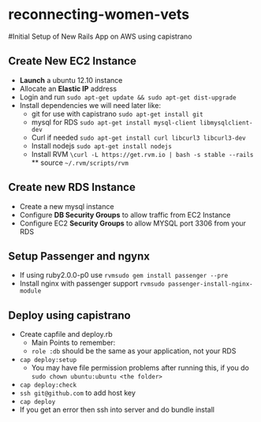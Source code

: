 reconnecting-women-vets
=======================

#Initial Setup of New Rails App on AWS using capistrano

## Create New EC2 Instance
* **Launch** a ubuntu 12.10 instance
* Allocate an **Elastic IP** address
* Login and run `sudo apt-get update && sudo apt-get dist-upgrade`
* Install dependencies we will need later like:
    * git for use with capistrano `sudo apt-get install git`
    * mysql for RDS `sudo apt-get install mysql-client libmysqlclient-dev`
    * Curl if needed `sudo apt-get install curl libcurl3 libcurl3-dev`
    * Install nodejs `sudo apt-get install nodejs`
    * Install RVM `\curl -L https://get.rvm.io | bash -s stable --rails`
    ** source `~/.rvm/scripts/rvm`

## Create new RDS Instance
* Create a new mysql instance
* Configure **DB Security Groups** to allow traffic from EC2 Instance
* Configure EC2 **Security Groups** to allow MYSQL port 3306 from your RDS

## Setup Passenger and ngynx
* If using ruby2.0.0-p0 use `rvmsudo gem install passenger --pre`
* Install nginx with passenger support `rvmsudo passenger-install-nginx-module`
## Deploy using capistrano
* Create capfile and deploy.rb
    * Main Points to remember:
    * `role :db` should be the same as your application, not your RDS
* `cap deploy:setup`
    * You may have file permission problems after running this, if you do `sudo chown ubuntu:ubuntu <the folder>`
* `cap deploy:check`
* `ssh git@github.com` to add host key
* `cap deploy`
* If you get an error then ssh into server and do bundle install